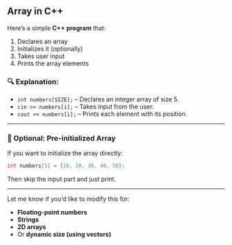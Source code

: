 ﻿## Array in C++


Here’s a simple **C++ program** that:

1. Declares an array
2. Initializes it (optionally)
3. Takes user input
4. Prints the array elements



### 🔍 **Explanation:**

* `int numbers[SIZE];` – Declares an integer array of size 5.
* `cin >> numbers[i];` – Takes input from the user.
* `cout << numbers[i];` – Prints each element with its position.

---

### 📝 Optional: Pre-initialized Array

If you want to initialize the array directly:

```cpp
int numbers[5] = {10, 20, 30, 40, 50};
```

Then skip the input part and just print.

---

Let me know if you’d like to modify this for:

* **Floating-point numbers**
* **Strings**
* **2D arrays**
* Or **dynamic size (using vectors)**
